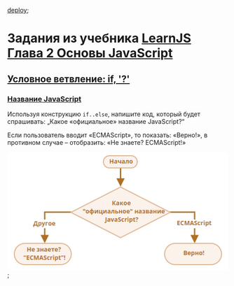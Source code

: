 [deploy](https://tetrarium.github.io/ljs-chapter2/);

# Задания из учебника [LearnJS Глава 2 Основы JavaScript](https://learn.javascript.ru/first-steps)

## [Условное ветвление: if, '?'](https://learn.javascript.ru/ifelse)

### [Название JavaScript](https://learn.javascript.ru/task/check-standard)

Используя конструкцию `if..else`, напишите код, который будет спрашивать: „Какое «официальное» название JavaScript?“

Если пользователь вводит «ECMAScript», то показать: «Верно!», в противном случае – отобразить: «Не знаете? ECMAScript!»

![pic1](/assets/diagram1.png);
